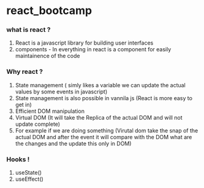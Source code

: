 # react_bootcamp

### what is react ?
1) React is a javascript library for building user interfaces
2) components - In everything in react is a component for easily maintainence of the code

### Why react ?

1) State management ( simly likes a variable we can update the actual values by some events in javascript)
2) State management is also possible in vannila js (React is more easy to get in)
3) Efficient DOM manipulation
4) Virtual DOM (It will take the Replica of the actual DOM and will not update complete)
5) For example if we are doing something (Virutal dom take the snap of the actual DOM and after the event it will compare with the DOM what are the changes and the update this only in DOM)


### Hooks !

1) useState() 
2) useEffect()
